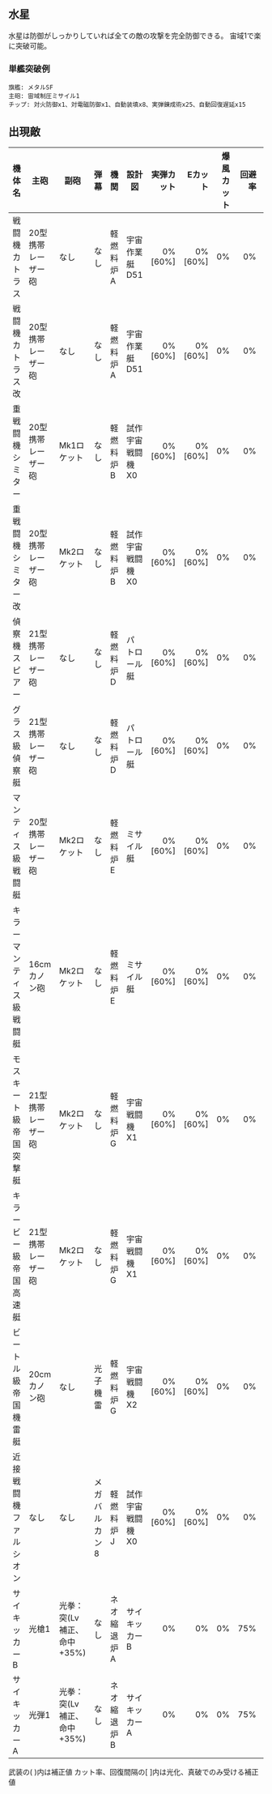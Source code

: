 ## 水星

水星は防御がしっかりしていれば全ての敵の攻撃を完全防御できる。
宙域1で楽に突破可能。

### 単艦突破例

```
旗艦: メタルSF
主砲: 宙域制圧ミサイル1
チップ: 対火防御x1、対電磁防御x1、自動装填x8、実弾錬成術x25、自動回復遅延x15
```

## 出現敵

| 機体名                   | 主砲               | 副砲                       | 弾幕          | 機関        | 設計図           | 実弾カット |  Eカット | 爆風カット | 回避率 | 爆風回避率 | 回復間隔   | 登場ステージ         |
|--------------------------|--------------------|----------------------------|---------------|-------------|------------------|-----------:|---------:|-----------:|-------:|-----------:|------------|----------------------|
| 戦闘機カトラス           | 20型携帯レーザー砲 | なし                       | なし          | 軽燃料炉A   | 宇宙作業艇D51    |    0%[60%] |  0%[60%] |         0% |     0% |         0% | なし[30秒] | 1、2、3、4、5、6     |
| 戦闘機カトラス改         | 20型携帯レーザー砲 | なし                       | なし          | 軽燃料炉A   | 宇宙作業艇D51    |    0%[60%] |  0%[60%] |         0% |     0% |         0% | なし[30秒] | 1、2、3、4、5、6     |
| 重戦闘機シミター         | 20型携帯レーザー砲 | Mk1ロケット                | なし          | 軽燃料炉B   | 試作宇宙戦闘機X0 |    0%[60%] |  0%[60%] |         0% |     0% |         0% | なし[30秒] | 1、2、3、4、5、6     |
| 重戦闘機シミター改       | 20型携帯レーザー砲 | Mk2ロケット                | なし          | 軽燃料炉B   | 試作宇宙戦闘機X0 |    0%[60%] |  0%[60%] |         0% |     0% |         0% | なし[30秒] | 1、2、3、4、5、6     |
| 偵察機スピアー           | 21型携帯レーザー砲 | なし                       | なし          | 軽燃料炉D   | パトロール艇     |    0%[60%] |  0%[60%] |         0% |     0% |         0% | なし[30秒] | 1ボス、2、3、4、5、6 |
| グラス級偵察艇           | 21型携帯レーザー砲 | なし                       | なし          | 軽燃料炉D   | パトロール艇     |    0%[60%] |  0%[60%] |         0% |     0% |         0% | なし[30秒] | 2ボス、3、4、5、6    |
| マンティス級戦闘艇       | 20型携帯レーザー砲 | Mk2ロケット                | なし          | 軽燃料炉E   | ミサイル艇       |    0%[60%] |  0%[60%] |         0% |     0% |         0% | なし[30秒] | 3ボス、4、5、6       |
| キラーマンティス級戦闘艇 | 16cmカノン砲       | Mk2ロケット                | なし          | 軽燃料炉E   | ミサイル艇       |    0%[60%] |  0%[60%] |         0% |     0% |         0% | なし[30秒] | 4ボス、5、6          |
| モスキート級帝国突撃艇   | 21型携帯レーザー砲 | Mk2ロケット                | なし          | 軽燃料炉G   | 宇宙戦闘機X1     |    0%[60%] |  0%[60%] |         0% |     0% |         0% | なし[30秒] | 5ボス、6、7、8、9    |
| キラービー級帝国高速艇   | 21型携帯レーザー砲 | Mk2ロケット                | なし          | 軽燃料炉G   | 宇宙戦闘機X1     |    0%[60%] |  0%[60%] |         0% |     0% |         0% | なし[30秒] | 6ボス、7、8、9       |
| ビートル級帝国機雷艇     | 20cmカノン砲       | なし                       | 光子機雷      | 軽燃料炉G   | 宇宙戦闘機X2     |    0%[60%] |  0%[60%] |         0% |     0% |         0% | なし[30秒] | 7ボス、8、9          |
| 近接戦闘機ファルシオン   | なし               | なし                       | メガバルカン8 | 軽燃料炉J   | 試作宇宙戦闘機X0 |    0%[60%] |  0%[60%] |         0% |     0% |         0% | なし[30秒] | 8ボス、9、10         |
| サイキッカーB            | 光槍1              | 光拳：突(Lv補正、命中+35%) | なし          | ネオ縮退炉A | サイキッカーB    |         0% |       0% |         0% |    75% |         0% | なし       | 9ボス、10            |
| サイキッカーA            | 光弾1              | 光拳：突(Lv補正、命中+35%) | なし          | ネオ縮退炉B | サイキッカーA    |         0% |       0% |         0% |    75% |         0% | なし       | 10ボス               |

武装の( )内は補正値
カット率、回復間隔の[ ]内は光化、真破でのみ受ける補正値
